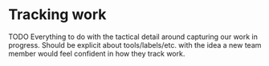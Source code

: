 # Tracking work

TODO
Everything to do with the tactical detail around capturing our work in progress. Should be explicit about tools/labels/etc. with the idea a new team member would feel confident in how they track work.
